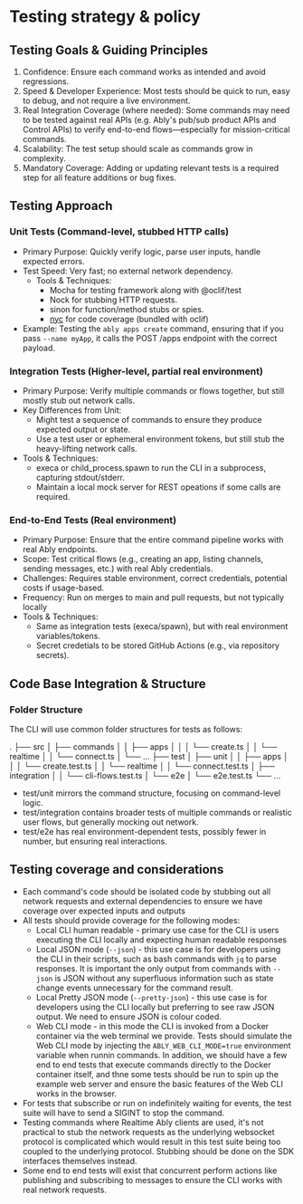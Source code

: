 # Testing strategy & policy

## Testing Goals & Guiding Principles

1. Confidence: Ensure each command works as intended and avoid regressions.
2. Speed & Developer Experience: Most tests should be quick to run, easy to debug, and not require a live environment.
3. Real Integration Coverage (where needed): Some commands may need to be tested against real APIs (e.g. Ably's pub/sub product APIs and Control APIs) to verify end-to-end flows—especially for mission-critical commands.
4. Scalability: The test setup should scale as commands grow in complexity.
5. Mandatory Coverage: Adding or updating relevant tests is a required step for all feature additions or bug fixes.

## Testing Approach

### Unit Tests (Command-level, stubbed HTTP calls)

- Primary Purpose: Quickly verify logic, parse user inputs, handle expected errors.
- Test Speed: Very fast; no external network dependency.
  - Tools & Techniques:
    - Mocha for testing framework along with @oclif/test
    - Nock for stubbing HTTP requests.
    - sinon for function/method stubs or spies.
    - [nyc](mdc:https:/npm.im/nyc) for code coverage (bundled with oclif)
- Example: Testing the `ably apps create` command, ensuring that if you pass `--name myApp`, it calls the POST /apps endpoint with the correct payload.

### Integration Tests (Higher-level, partial real environment)

- Primary Purpose: Verify multiple commands or flows together, but still mostly stub out network calls.
- Key Differences from Unit:
  - Might test a sequence of commands to ensure they produce expected output or state.
  - Use a test user or ephemeral environment tokens, but still stub the heavy-lifting network calls.
- Tools & Techniques:
  - execa or child_process.spawn to run the CLI in a subprocess, capturing stdout/stderr.
  - Maintain a local mock server for REST opeations if some calls are required.

### End-to-End Tests (Real environment)

- Primary Purpose: Ensure that the entire command pipeline works with real Ably endpoints.
- Scope: Test critical flows (e.g., creating an app, listing channels, sending messages, etc.) with real Ably credentials.
- Challenges: Requires stable environment, correct credentials, potential costs if usage-based.
- Frequency: Run on merges to main and pull requests, but not typically locally
- Tools & Techniques:
  - Same as integration tests (execa/spawn), but with real environment variables/tokens.
  - Secret credetials to be stored GitHub Actions (e.g., via repository secrets).

## Code Base Integration & Structure

### Folder Structure

The CLI will use common folder structures for tests as follows:

.
├── src
│ ├── commands
│ │ ├── apps
│ │ │ └── create.ts
│ │ └── realtime
│ │ └── connect.ts
│ └── ...
├── test
│ ├── unit
│ │ ├── apps
│ │ │ └── create.test.ts
│ │ └── realtime
│ │ └── connect.test.ts
│ ├── integration
│ │ └── cli-flows.test.ts
│ └── e2e
│ └── e2e.test.ts
└── ...

- test/unit mirrors the command structure, focusing on command-level logic.
- test/integration contains broader tests of multiple commands or realistic user flows, but generally mocking out network.
- test/e2e has real environment-dependent tests, possibly fewer in number, but ensuring real interactions.

## Testing coverage and considerations

- Each command's code should be isolated code by stubbing out all network requests and external dependencies to ensure we have coverage over expected inputs and outputs
- All tests should provide coverage for the following modes:
  - Local CLI human readable - primary use case for the CLI is users executing the CLI locally and expecting human readable responses
  - Local JSON mode (`--json`) - this use case is for developers using the CLI in their scripts, such as bash commands with `jq` to parse responses. It is important the only output from commands with `--json` is JSON without any superfluous information such as state change events unnecessary for the command result.
  - Local Pretty JSON mode (`--pretty-json`) - this use case is for developers using the CLI locally but preferring to see raw JSON output. We need to ensure JSON is colour coded.
  - Web CLI mode - in this mode the CLI is invoked from a Docker container via the web terminal we provide. Tests should simulate the Web CLI mode by injecting the `ABLY_WEB_CLI_MODE=true` environment variable when runnin commands. In addition, we should have a few end to end tests that execute commands directly to the Docker container itself, and thne some tests should be run to spin up the example web server and ensure the basic features of the Web CLI works in the browser.
- For tests that subscribe or run on indefinitely waiting for events, the test suite will have to send a SIGINT to stop the command.
- Testing commands where Realtime Ably clients are used, it's not practical to stub the network requests as the underlying websocket protocol is complicated which would result in this test suite being too coupled to the underlying protocol. Stubbing should be done on the SDK interfaces themselves instead.
- Some end to end tests will exist that concurrent perform actions like publishing and subscribing to messages to ensure the CLI works with real network requests.
